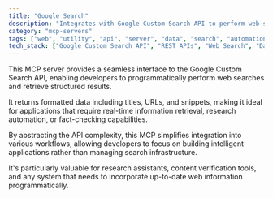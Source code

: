 ```yaml
---
title: "Google Search"
description: "Integrates with Google Custom Search API to perform web searches and retrieve formatted results for research and fact-checking."
category: "mcp-servers"
tags: ["web", "utility", "api", "server", "data", "search", "automation", "fact-checking"]
tech_stack: ["Google Custom Search API", "REST APIs", "Web Search", "Data Retrieval", "JSON"]
---
```


This MCP server provides a seamless interface to the Google Custom Search API, enabling developers to programmatically perform web searches and retrieve structured results. 

It returns formatted data including titles, URLs, and snippets, making it ideal for applications that require real-time information retrieval, research automation, or fact-checking capabilities.

By abstracting the API complexity, this MCP simplifies integration into various workflows, allowing developers to focus on building intelligent applications rather than managing search infrastructure. 

It's particularly valuable for research assistants, content verification tools, and any system that needs to incorporate up-to-date web information programmatically.